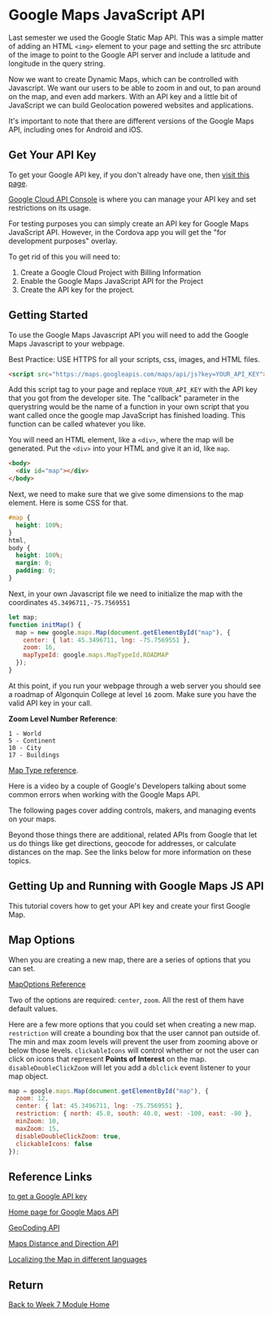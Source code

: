 # Google Maps JavaScript API

Last semester we used the Google Static Map API. This was a simple matter of adding an HTML `<img>` element to your page and setting the src attribute of the image to point to the Google API server and include a latitude and longitude in the query string.

Now we want to create Dynamic Maps, which can be controlled with Javascript. We want our users to be able to zoom in and out, to pan around on the map, and even add markers. With an API key and a little bit of JavaScript we can build Geolocation powered websites and applications.

It's important to note that there are different versions of the Google Maps API, including ones for Android and iOS.

## Get Your API Key

To get your Google API key, if you don't already have one, then [visit this page](https://developers.google.com/maps/documentation/javascript/get-api-key).

[Google Cloud API Console](https://console.cloud.google.com/apis/dashboard) is where you can manage your API key and set restrictions on its usage.

For testing purposes you can simply create an API key for Google Maps JavaScript API. However, in the Cordova app you will get the "for development purposes" overlay.

To get rid of this you will need to:

1. Create a Google Cloud Project with Billing Information
2. Enable the Google Maps JavaScript API for the Project
3. Create the API key for the project.

## Getting Started

To use the Google Maps Javascript API you will need to add the Google Maps Javascript to your webpage.

Best Practice: USE HTTPS for all your scripts, css, images, and HTML files.

```html
<script src="https://maps.googleapis.com/maps/api/js?key=YOUR_API_KEY"></script>
```

Add this script tag to your page and replace `YOUR_API_KEY` with the API key that you got from the developer site. The "callback" parameter in the querystring would be the name of a function in your own script that you want called once the google map JavaScript has finished loading. This function can be called whatever you like.

You will need an HTML element, like a `<div>`, where the map will be generated. Put the `<div>` into your HTML and give it an id, like `map`.

```html
<body>
  <div id="map"></div>
</body>
```

Next, we need to make sure that we give some dimensions to the map element. Here is some CSS for that.

```css
#map {
  height: 100%;
}
html,
body {
  height: 100%;
  margin: 0;
  padding: 0;
}
```

Next, in your own Javascript file we need to initialize the map with the coordinates `45.3496711,-75.7569551`

```js
let map;
function initMap() {
  map = new google.maps.Map(document.getElementById("map"), {
    center: { lat: 45.3496711, lng: -75.7569551 },
    zoom: 16,
    mapTypeId: google.maps.MapTypeId.ROADMAP
  });
}
```

At this point, if you run your webpage through a web server you should see a roadmap of Algonquin College at level `16` zoom. Make sure you have the valid API key in your call.

**Zoom Level Number Reference**:

```
1 - World
5 - Continent
10 - City
17 - Buildings
```

[Map Type reference](https://developers.google.com/maps/documentation/javascript/maptypes).

Here is a video by a couple of Google's Developers talking about some common errors when working with the Google Maps API.

<YouTube
    title="Common Google Maps Errors"
    url="https://www.youtube.com/embed/21PDd17dnnI"
/>

The following pages cover adding controls, makers, and managing events on your maps.

Beyond those things there are additional, related APIs from Google that let us do things like get directions, geocode for addresses, or calculate distances on the map. See the links below for more information on these topics.

## Getting Up and Running with Google Maps JS API

This tutorial covers how to get your API key and create your first Google Map.

<YouTube
  title="Getting Started with Google Maps JS API"
  url="https://www.youtube.com/embed/EwZUQuPjakg"
/>

## Map Options

When you are creating a new map, there are a series of options that you can set.

[MapOptions Reference](https://developers.google.com/maps/documentation/javascript/reference/map#MapOptions)

Two of the options are required: `center`, `zoom`. All the rest of them have default values.

Here are a few more options that you could set when creating a new map. `restriction` will create a bounding box that the user cannot pan outside of. The min and max zoom levels will prevent the user from zooming above or below those levels. `clickableIcons` will control whether or not the user can click on icons that represent **Points of Interest** on the map. `disableDoubleClickZoom` will let you add a `dblclick` event listener to your map object.

```js
map = google.maps.Map(document.getElementById("map"), {
  zoom: 12,
  center: { lat: 45.3496711, lng: -75.7569551 },
  restriction: { north: 45.0, south: 40.0, west: -100, east: -80 },
  minZoom: 10,
  maxZoom: 15,
  disableDoubleClickZoom: true,
  clickableIcons: false
});
```

## Reference Links

[to get a Google API key](https://developers.google.com/maps/documentation/javascript/get-api-key)

[Home page for Google Maps API](https://developers.google.com/maps/documentation/javascript/)

[GeoCoding API](https://developers.google.com/maps/documentation/geocoding/start?hl=en_GB)

[Maps Distance and Direction API](https://developers.google.com/maps/documentation/distance-matrix/)

[Localizing the Map in different languages](https://developers.google.com/maps/documentation/javascript/localization)

## Return

[Back to Week 7 Module Home](./README.md)
